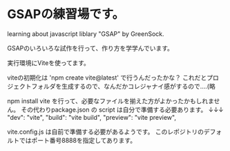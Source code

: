 # GSAPの練習場です。

learning about javascript liblary "GSAP" by GreenSock.


GSAPのいろいろな試作を行って、作り方を学学んでいます。

実行環境にViteを使ってます。

viteの初期化は
'npm create vite@latest'
で行うんだったかな？
これだとプロジェクトフォルダを生成するので、なんだかコレジャナイ感がするので....(略

npm install vite を行って、必要なファイルを揃えた方がよかったかもしれません。
その代わりpackage.json の script は自分で準備する必要あります。
↓↓↓
"dev": "vite",
"build": "vite build",
"preview":  "vite preview",


vite.config.js は自前で準備する必要があるようです。
このレポジトリのデフォルトではポート番号8888を指定してあります。
